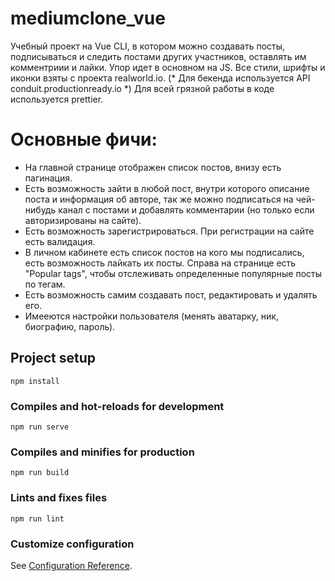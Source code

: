 # mediumclone_vue
Учебный проект на Vue CLI, в котором можно создавать посты, подписываться и следить постами других участников, оставлять им комментриии и лайки. Упор идет в основном на JS. Все стили, шрифты и иконки взяты с проекта realworld.io. (* Для бекенда используется API conduit.productionready.io *)
Для всей грязной работы в коде используется prettier.

# Основные фичи:
- На главной странице отображен список постов, внизу есть пагинация.
- Есть возможность зайти в любой пост, внутри которого описание поста и информация об авторе, так же можно подписаться на чей-нибудь канал с постами и добавлять комментарии (но только если авторизированы на сайте).
- Есть возможность зарегистрироваться. При регистрации на сайте есть валидация.
- В личном кабинете есть список постов на кого мы подписались, есть возможность лайкать их посты. Справа на странице есть "Popular tags", чтобы отслеживать определенные популярные посты по тегам.
- Есть возможность самим создавать пост, редактировать и удалять его.
- Имееются настройки пользователя (менять аватарку, ник, биографию, пароль).


## Project setup
```
npm install
```

### Compiles and hot-reloads for development
```
npm run serve
```

### Compiles and minifies for production
```
npm run build
```

### Lints and fixes files
```
npm run lint
```

### Customize configuration
See [Configuration Reference](https://cli.vuejs.org/config/).
